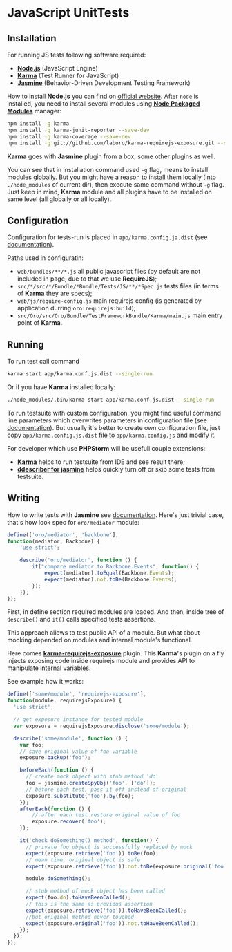 # JavaScript UnitTests

## Installation
For running JS tests following software required:
 - **[Node.js]** (JavaScript Engine)
 - **[Karma]** (Test Runner for JavaScript)
 - **[Jasmine]** (Behavior-Driven Development Testing Framework)

How to install **Node.js** you can find on [official website](http://nodejs.org/download/). After `node` is installed, you need to install several modules using **[Node Packaged Modules](https://npmjs.org/)** manager:

```bash
npm install -g karma
npm install -g karma-junit-reporter --save-dev
npm install -g karma-coverage --save-dev
npm install -g git://github.com/laboro/karma-requirejs-exposure.git --save-dev
```
**Karma** goes with **Jasmine** plugin from a box, some other plugins as well.

You can see that in installation command used `-g` flag, means to install modules globally. But you might have a reason to install them locally (into `./node_modules` of current dir), then execute same command without `-g` flag. Just keep in mind, **Karma** module and all plugins have to be installed on same level (all globally or all locally).

## Configuration
Configuration for tests-run is placed in `app/karma.config.ja.dist` (see [documentation](http://karma-runner.github.io/0.10/config/files.html)).

Paths used in configuratin:
- `web/bundles/**/*.js` all public javascript files (by default are not included in page, due to that we use **RequireJS**);
- `src/*/src/*/Bundle/*Bundle/Tests/JS/**/*Spec.js` tests files (in terms of **Karma** they are specs);
- `web/js/require-config.js` main requirejs config (is generated by application durring `oro:requirejs:build`);
- `src/Oro/src/Oro/Bundle/TestFrameworkBundle/Karma/main.js` main entry point of **Karma**.

## Running
To run test call command
```bash
karma start app/karma.conf.js.dist --single-run
```
Or if you have **Karma** installed locally:
```bash
./node_modules/.bin/karma start app/karma.conf.js.dist --single-run
```
To run testsuite with custom configuration, you might find useful command line parameters which overwrites parameters in configuration file (see [documentation](http://karma-runner.github.io/0.10/config/files.html)). But usually it's better to create own configuration file, just copy `app/karma.config.js.dist` file to `app/karma.config.js` and modify it.

For developer which use **PHPStorm** will be usefull couple extensions:
- **[Karma](http://plugins.jetbrains.com/plugin/7287)** helps to run testsuite from IDE and see result there; 
- **[ddescriber for jasmine](http://plugins.jetbrains.com/plugin/7233)** helps quickly turn off or skip some tests from testsuite.

## Writing
How to write tests with **Jasmine** see [documentation](http://pivotal.github.io/jasmine/).
Here's just trivial case, that's how look spec for `oro/mediator` module:
```js
define(['oro/mediator', 'backbone'],
function(mediator, Backbone) {
    'use strict';

    describe('oro/mediator', function () {
        it("compare mediator to Backbone.Events", function() {
            expect(mediator).toEqual(Backbone.Events);
            expect(mediator).not.toBe(Backbone.Events);
        });
    });
});
```
First, in define section required modules are loaded. And then, inside tree of `describe()` and `it()` calls specified tests assertions.

This approach allows to test public API of a module. But what about mocking depended on modules and internal module's functional.

Here comes **[karma-requirejs-exposure](https://github.com/laboro/karma-requirejs-exposure.git)** plugin. This **Karma**'s plugin on a fly injects exposing code inside requirejs module and provides API to manipulate internal variables.

See example how it works:
```js
define(['some/module', 'requirejs-exposure'],
function(module, requirejsExposure) {
  'use strict';

  // get exposure instance for tested module
  var exposure = requirejsExposure.disclose('some/module');

  describe('some/module', function () {
    var foo;
    // save original value of foo variable
    exposure.backup('foo');

    beforeEach(function () {
      // create mock object with stub method 'do'
      foo = jasmine.createSpyObj('foo', ['do']);
      // before each test, pass it off instead of original
      exposure.substitute('foo').by(foo);
    });
    afterEach(function () {
        // after each test restore original value of foo
        exposure.recover('foo');
    });

    it('check doSomething() method', function() {
      // private foo object is successfully replaced by mock
      expect(exposure.retrieve('foo')).toBe(foo);
      // mean time, original object is safe
      expect(exposure.retrieve('foo')).not.toBe(exposure.original('foo'));

      module.doSomething();

      // stub method of mock object has been called
      expect(foo.do).toHaveBeenCalled();
      // this is the same as previous assertion
      expect(exposure.retrieve('foo')).toHaveBeenCalled();
      //but original method never touched
      expect(exposure.original('foo')).not.toHaveBeenCalled();
    });
  });
});
```

[Node.js]: <http://nodejs.org/>
[Karma]: <http://karma-runner.github.io/>
[Jasmine]: <http://pivotal.github.io/jasmine/>

